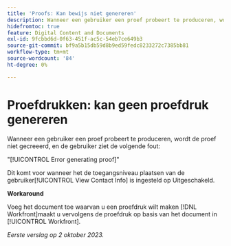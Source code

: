 ```yaml
---
title: 'Proofs: Kan bewijs niet genereren'
description: Wanneer een gebruiker een proef probeert te produceren, wordt de proef niet gecreeerd, en de gebruiker ziet een fout.
hidefromtoc: true
feature: Digital Content and Documents
exl-id: 9fcbbd6d-0f63-451f-ac5c-54eb7ce649b3
source-git-commit: bf9a5b15db59d8b9ed59fedc8233272c7385bb81
workflow-type: tm+mt
source-wordcount: '84'
ht-degree: 0%

---
```


# Proefdrukken: kan geen proefdruk genereren

Wanneer een gebruiker een proef probeert te produceren, wordt de proef niet gecreeerd, en de gebruiker ziet de volgende fout:

&quot;[!UICONTROL Error generating proof]&quot;

Dit komt voor wanneer het de toegangsniveau plaatsen van de gebruiker[!UICONTROL  View Contact Info] is ingesteld op Uitgeschakeld.

**Workaround**

Voeg het document toe waarvan u een proefdruk wilt maken [!DNL Workfront]maakt u vervolgens de proefdruk op basis van het document in [!UICONTROL Workfront].

_Eerste verslag op 2 oktober 2023._
